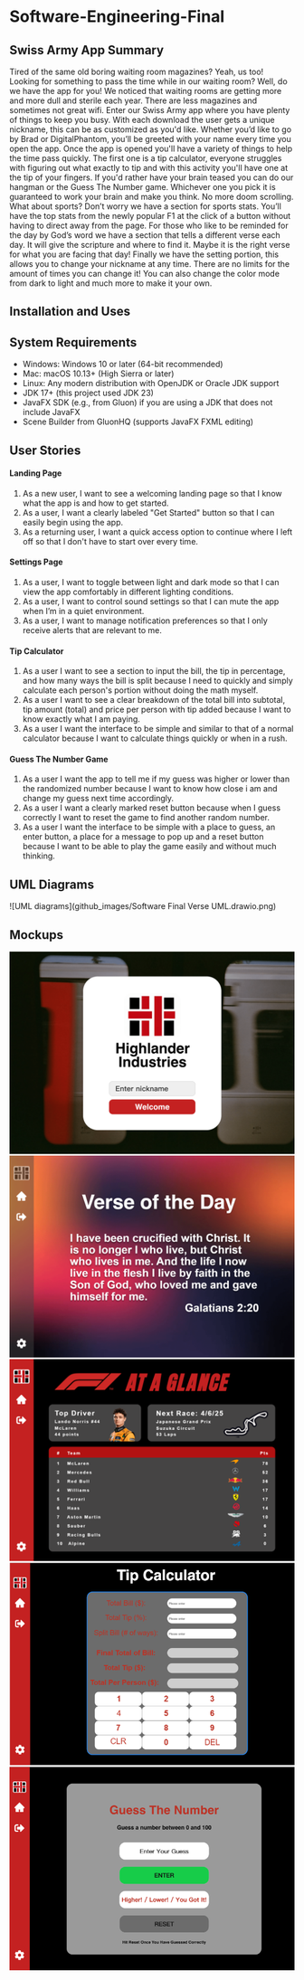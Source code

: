 # Software-Engineering-Final

## Swiss Army App Summary
Tired of the same old boring waiting room magazines? Yeah, us too! Looking for something to pass the time while in our waiting room? Well, do we have the app for you!  We noticed that waiting rooms are getting more and more dull and sterile each year. There are less magazines and sometimes not great wifi. Enter our Swiss Army app where you have plenty of things to keep you busy. 
With each download the user gets a unique nickname, this can be as customized as you'd like. Whether you’d like to go by Brad or DigitalPhantom, you’ll be greeted with your name every time you open the app. 
Once the app is opened you'll have a variety of things to help the time pass quickly. 
The first one is a tip calculator, everyone struggles with figuring out what exactly to tip and with this activity you'll have one at the tip of your fingers. 
If you'd rather have your brain teased you can do our hangman or the Guess The Number game. Whichever one you pick it is guaranteed to work your brain and make you think. No more doom scrolling. 
What about sports? Don’t worry we have a section for sports stats. You’ll have the top stats from the newly popular F1 at the click of a button without having to direct away from the page.
For those who like to be reminded for the day by God’s word we have a section that tells a different verse each day. It will give the scripture and where to find it. Maybe it is the right verse for what you are facing that day!
Finally we have the setting portion, this allows you to change your nickname at any time. There are no limits for the amount of times you can change it! You can also change the color mode from dark to light and much more to make it your own. 

## Installation and Uses

## System Requirements
* Windows: Windows 10 or later (64-bit recommended)
* Mac: macOS 10.13+ (High Sierra or later)
* Linux: Any modern distribution with OpenJDK or Oracle JDK support
* JDK 17+ (this project used JDK 23)
* JavaFX SDK (e.g., from Gluon) if you are using a JDK that does not include JavaFX
* Scene Builder from GluonHQ (supports JavaFX FXML editing)

## User Stories
#### Landing Page
1. As a new user, I want to see a welcoming landing page so that I know what the app is and how to get started.
2. As a user, I want a clearly labeled "Get Started" button so that I can easily begin using the app.
3. As a returning user, I want a quick access option to continue where I left off so that I don't have to start over every time.

#### Settings Page
1. As a user, I want to toggle between light and dark mode so that I can view the app comfortably in different lighting conditions.
2. As a user, I want to control sound settings so that I can mute the app when I’m in a quiet environment.
3. As a user, I want to manage notification preferences so that I only receive alerts that are relevant to me.

#### Tip Calculator
1. As a user I want to see a section to input the bill, the tip in percentage, and how many ways the bill is split because I need to quickly and simply calculate each person's portion without doing the math myself. 
2. As a user I want to see a clear breakdown of the total bill into subtotal, tip amount (total) and price per person with tip added because I want to know exactly what I am paying.
3. As a user I want the interface to be simple and similar to that of a normal calculator because I want to calculate things quickly or when in a rush. 

#### Guess The Number Game
1. As a user I want the app to tell me if my guess was higher or lower than the randomized number because I want to know how close i am and change my guess next time accordingly.
2. As a user I want a clearly marked reset button because when I guess correctly I want to reset the game to find another random number. 
3. As a user I want the interface to be simple with a place to guess, an enter button, a place for a message to pop up and a reset button because I want to be able to play the game easily and without much thinking. 


## UML Diagrams
![UML diagrams](github_images/Software Final Verse UML.drawio.png)
## Mockups
![Landing Page](github_images/Landing_page.png)
![Verse of the Day](github_images/Verse_of_the_day.png)
![Sports Stats](github_images/Sports_stats.png)
![Tip Calulator](github_images/Tip_calculator.png)
![Guess The Number](github_images/Guess_the_Number.png)
